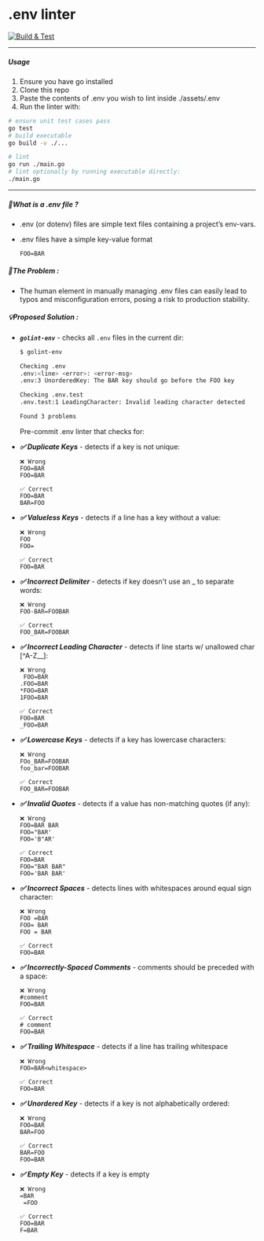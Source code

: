 # .env linter
[![Build & Test](https://github.com/devarshi-ap/GoLint-Env/actions/workflows/test.yml/badge.svg?branch=main)](https://github.com/devarshi-ap/GoLint-Env/actions/workflows/test.yml)

---

##### Usage
1. Ensure you have go installed
2. Clone this repo
3. Paste the contents of .env you wish to lint inside ./assets/.env
4. Run the linter with:
```bash
# ensure unit test cases pass
go test
# build executable
go build -v ./...

# lint
go run ./main.go
# lint optionally by running executable directly:
./main.go

```

---

##### 💭What is a .env file ?

- .env (or dotenv) files are simple text files containing a project’s env-vars.
  
- .env files have a simple key-value format
  
  ```textile
  FOO=BAR
  ```
  

##### 🚨The Problem :

- The human element in manually managing .env files can easily lead to typos and misconfiguration errors, posing a risk to production stability.

##### 💡Proposed Solution :

- ***`golint-env`*** - checks all `.env` files in the current dir:
  
  ```bash
  $ golint-env
  
  Checking .env
  .env:<line> <error>: <error-msg>
  .env:3 UnorderedKey: The BAR key should go before the FOO key
  
  Checking .env.test
  .env.test:1 LeadingCharacter: Invalid leading character detected
  
  Found 3 problems
  ```
  
  Pre-commit .env linter that checks for:
  
- ***✅ Duplicate Keys*** - detects if a key is not unique:
  
  ```textile
  ❌ Wrong
  FOO=BAR
  FOO=BAR
  
  ✅ Correct
  FOO=BAR
  BAR=FOO
  ```
  
- ***✅ Valueless Keys*** - detects if a line has a key without a value:
  
  ```textile
  ❌ Wrong
  FOO
  FOO=
  
  ✅ Correct
  FOO=BAR
  ```
  
- ***✅ Incorrect Delimiter*** - detects if key doesn't use an _ to separate words:
  
  ```textile
  ❌ Wrong
  FOO-BAR=FOOBAR
  
  ✅ Correct
  FOO_BAR=FOOBAR
  ```
  
- ***✅ Incorrect Leading Character*** - detects if line starts w/ unallowed char [^A-Z__]:
  
  ```textile
  ❌ Wrong
   FOO=BAR
  .FOO=BAR
  *FOO=BAR
  1FOO=BAR
  
  ✅ Correct
  FOO=BAR
  _FOO=BAR
  ```
  
- ***✅ Lowercase Keys*** - detects if a key has lowercase characters:
  
  ```textile
  ❌ Wrong
  FOo_BAR=FOOBAR
  foo_bar=FOOBAR
  
  ✅ Correct
  FOO_BAR=FOOBAR
  ```
  
- ***✅ Invalid Quotes*** - detects if a value has non-matching quotes (if any):
  
  ```textile
  ❌ Wrong
  FOO=BAR BAR
  FOO="BAR'
  FOO='B"AR'
  
  ✅ Correct
  FOO=BAR
  FOO="BAR BAR"
  FOO='BAR BAR'
  ```
  
- ***✅ Incorrect Spaces*** - detects lines with whitespaces around equal sign character:
  
  ```textile
  ❌ Wrong
  FOO =BAR
  FOO= BAR
  FOO = BAR
  
  ✅ Correct
  FOO=BAR
  ```
  
- ***✅ Incorrectly-Spaced Comments*** - comments should be preceded with a space:
  
  ```textile
  ❌ Wrong
  #comment
  FOO=BAR
  
  ✅ Correct
  # comment
  FOO=BAR
  ```
  
- ***✅ Trailing Whitespace*** - detects if a line has trailing whitespace
  
  ```textile
  ❌ Wrong
  FOO=BAR<whitespace>
  
  ✅ Correct
  FOO=BAR
  ```
  
- ***✅ Unordered Key*** - detects if a key is not alphabetically ordered:
  
  ```textile
  ❌ Wrong
  FOO=BAR
  BAR=FOO
  
  ✅ Correct
  BAR=FOO
  FOO=BAR
  ```
  
- ***✅ Empty Key*** - detects if a key is empty
  
  ```textile
  ❌ Wrong
  =BAR
   =FOO
  
  ✅ Correct
  FOO=BAR
  F=BAR
  ```